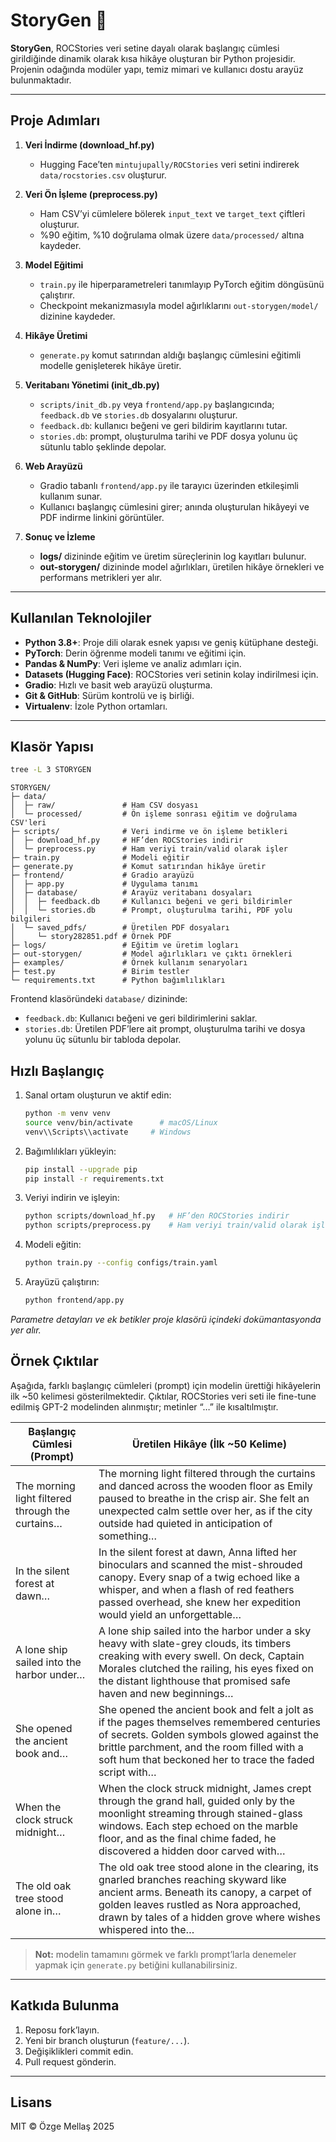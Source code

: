 # StoryGen 📖

**StoryGen**, ROCStories veri setine dayalı olarak başlangıç cümlesi girildiğinde dinamik olarak kısa hikâye oluşturan bir Python projesidir. Projenin odağında modüler yapı, temiz mimari ve kullanıcı dostu arayüz bulunmaktadır.

---

## Proje Adımları

1. **Veri İndirme (download\_hf.py)**

   * Hugging Face’ten `mintujupally/ROCStories` veri setini indirerek `data/rocstories.csv` oluşturur.

2. **Veri Ön İşleme (preprocess.py)**

   * Ham CSV’yi cümlelere bölerek `input_text` ve `target_text` çiftleri oluşturur.
   * %90 eğitim, %10 doğrulama olmak üzere `data/processed/` altına kaydeder.

3. **Model Eğitimi**

   * `train.py` ile hiperparametreleri tanımlayıp PyTorch eğitim döngüsünü çalıştırır.
   * Checkpoint mekanizmasıyla model ağırlıklarını `out-storygen/model/` dizinine kaydeder.

4. **Hikâye Üretimi**

   * `generate.py` komut satırından aldığı başlangıç cümlesini eğitimli modelle genişleterek hikâye üretir.

5. **Veritabanı Yönetimi (init\_db.py)**

   * `scripts/init_db.py` veya `frontend/app.py` başlangıcında; `feedback.db` ve `stories.db` dosyalarını oluşturur.
   * `feedback.db`: kullanıcı beğeni ve geri bildirim kayıtlarını tutar.
   * `stories.db`: prompt, oluşturulma tarihi ve PDF dosya yolunu üç sütunlu tablo şeklinde depolar.

6. **Web Arayüzü**

   * Gradio tabanlı `frontend/app.py` ile tarayıcı üzerinden etkileşimli kullanım sunar.
   * Kullanıcı başlangıç cümlesini girer; anında oluşturulan hikâyeyi ve PDF indirme linkini görüntüler.

7. **Sonuç ve İzleme**

   * **logs/** dizininde eğitim ve üretim süreçlerinin log kayıtları bulunur.
   * **out-storygen/** dizininde model ağırlıkları, üretilen hikâye örnekleri ve performans metrikleri yer alır.

---

## Kullanılan Teknolojiler

* **Python 3.8+**: Proje dili olarak esnek yapısı ve geniş kütüphane desteği.
* **PyTorch**: Derin öğrenme modeli tanımı ve eğitimi için.
* **Pandas & NumPy**: Veri işleme ve analiz adımları için.
* **Datasets (Hugging Face)**: ROCStories veri setinin kolay indirilmesi için.
* **Gradio**: Hızlı ve basit web arayüzü oluşturma.
* **Git & GitHub**: Sürüm kontrolü ve iş birliği.
* **Virtualenv**: İzole Python ortamları.

---

## Klasör Yapısı

```bash
tree -L 3 STORYGEN
```

```text
STORYGEN/
├─ data/
│  ├─ raw/               # Ham CSV dosyası
│  └─ processed/         # Ön işleme sonrası eğitim ve doğrulama CSV'leri
├─ scripts/              # Veri indirme ve ön işleme betikleri
│  ├─ download_hf.py     # HF’den ROCStories indirir
│  └─ preprocess.py      # Ham veriyi train/valid olarak işler
├─ train.py              # Modeli eğitir
├─ generate.py           # Komut satırından hikâye üretir
├─ frontend/             # Gradio arayüzü
│  ├─ app.py             # Uygulama tanımı
│  ├─ database/          # Arayüz veritabanı dosyaları
│  │  ├─ feedback.db     # Kullanıcı beğeni ve geri bildirimler
│  │  └─ stories.db      # Prompt, oluşturulma tarihi, PDF yolu bilgileri
│  └─ saved_pdfs/        # Üretilen PDF dosyaları
│     └─ story282851.pdf # Örnek PDF
├─ logs/                 # Eğitim ve üretim logları
├─ out-storygen/         # Model ağırlıkları ve çıktı örnekleri
├─ examples/             # Örnek kullanım senaryoları
├─ test.py               # Birim testler
└─ requirements.txt      # Python bağımlılıkları

```

Frontend klasöründeki `database/` dizininde:

* `feedback.db`: Kullanıcı beğeni ve geri bildirimlerini saklar.
* `stories.db`: Üretilen PDF’lere ait prompt, oluşturulma tarihi ve dosya yolunu üç sütunlu bir tabloda depolar.

## Hızlı Başlangıç

1. Sanal ortam oluşturun ve aktif edin:

   ```bash
   python -m venv venv
   source venv/bin/activate      # macOS/Linux
   venv\\Scripts\\activate     # Windows
   ```
2. Bağımlılıkları yükleyin:

   ```bash
   pip install --upgrade pip
   pip install -r requirements.txt
   ```
3. Veriyi indirin ve işleyin:

   ```bash
   python scripts/download_hf.py   # HF’den ROCStories indirir
   python scripts/preprocess.py    # Ham veriyi train/valid olarak işler
   ```
4. Modeli eğitin:

   ```bash
   python train.py --config configs/train.yaml
   ```
5. Arayüzü çalıştırın:

   ```bash
   python frontend/app.py
   ```

*Parametre detayları ve ek betikler proje klasörü içindeki dokümantasyonda yer alır.*

## Örnek Çıktılar

Aşağıda, farklı başlangıç cümleleri (prompt) için modelin ürettiği hikâyelerin ilk ~50 kelimesi gösterilmektedir. Çıktılar, ROCStories veri seti ile fine-tune edilmiş GPT-2 modelinden alınmıştır; metinler “…” ile kısaltılmıştır.

| Başlangıç Cümlesi (Prompt)                                  | Üretilen Hikâye (İlk ~50 Kelime)                                                                                                                                                                  |
|-------------------------------------------------------------|---------------------------------------------------------------------------------------------------------------------------------------------------------------------------------------------------|
| The morning light filtered through the curtains…            | The morning light filtered through the curtains and danced across the wooden floor as Emily paused to breathe in the crisp air. She felt an unexpected calm settle over her, as if the city outside had quieted in anticipation of something… |
| In the silent forest at dawn…                               | In the silent forest at dawn, Anna lifted her binoculars and scanned the mist-shrouded canopy. Every snap of a twig echoed like a whisper, and when a flash of red feathers passed overhead, she knew her expedition would yield an unforgettable… |
| A lone ship sailed into the harbor under…                   | A lone ship sailed into the harbor under a sky heavy with slate-grey clouds, its timbers creaking with every swell. On deck, Captain Morales clutched the railing, his eyes fixed on the distant lighthouse that promised safe haven and new beginnings… |
| She opened the ancient book and…                            | She opened the ancient book and felt a jolt as if the pages themselves remembered centuries of secrets. Golden symbols glowed against the brittle parchment, and the room filled with a soft hum that beckoned her to trace the faded script with… |
| When the clock struck midnight…                             | When the clock struck midnight, James crept through the grand hall, guided only by the moonlight streaming through stained-glass windows. Each step echoed on the marble floor, and as the final chime faded, he discovered a hidden door carved with… |
| The old oak tree stood alone in…                            | The old oak tree stood alone in the clearing, its gnarled branches reaching skyward like ancient arms. Beneath its canopy, a carpet of golden leaves rustled as Nora approached, drawn by tales of a hidden grove where wishes whispered into the… |

> **Not:** modelin tamamını görmek ve farklı prompt’larla denemeler yapmak için `generate.py` betiğini kullanabilirsiniz.  


---

## Katkıda Bulunma

1. Reposu fork’layın.
2. Yeni bir branch oluşturun (`feature/...`).
3. Değişiklikleri commit edin.
4. Pull request gönderin.

---

## Lisans

MIT © Özge Mellaş 2025
